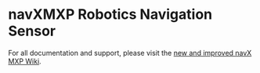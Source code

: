 # navXMXP Robotics Navigation Sensor
For all documentation and support, please visit the [new and improved navX MXP Wiki](http://navx-mxp.kauailabs.com).
